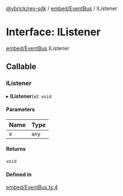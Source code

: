 [@vbrick/rev-sdk](../README.md) / [embed/EventBus](../modules/embed_EventBus.md) / IListener

# Interface: IListener

[embed/EventBus](../modules/embed_EventBus.md).IListener

## Callable

### IListener

▸ **IListener**(`e`): `void`

#### Parameters

| Name | Type |
| :------ | :------ |
| `e` | `any` |

#### Returns

`void`

#### Defined in

[embed/EventBus.ts:4](https://github.com/vbrick/rev-sdk-js/blob/e732619/src/embed/EventBus.ts#L4)
